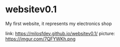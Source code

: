 # websitev0.1
My first website, it represents my electronics shop

link: https://milosfdev.github.io/websitev0.1/
picture: https://imgur.com/7QFYWKh.png
